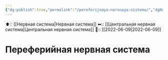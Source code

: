 ```yaml
---
{"dg-publish":true,"permalink":"/pereferijnaya-nervnaya-sistema/","dgHomeLink":true,"dgPassFrontmatter":false}
---
```



⬆:: [[Нервная система|Нервная система]]
⬅:: [[Центральная нервная система|Центральная нервная система]]
📅:: [[2022-06-09|2022-06-09]]

# Переферийная нервная система
